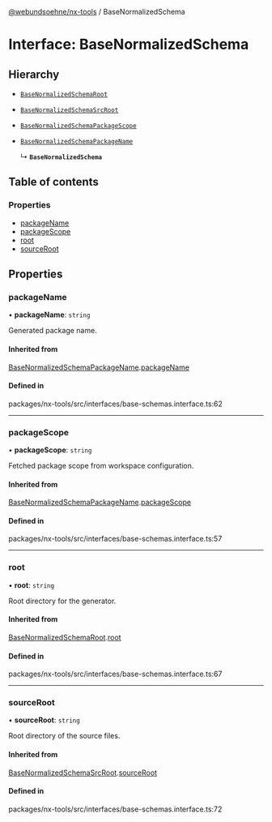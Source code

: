 [@webundsoehne/nx-tools](../README.md) / BaseNormalizedSchema

# Interface: BaseNormalizedSchema

## Hierarchy

- [`BaseNormalizedSchemaRoot`](BaseNormalizedSchemaRoot.md)

- [`BaseNormalizedSchemaSrcRoot`](BaseNormalizedSchemaSrcRoot.md)

- [`BaseNormalizedSchemaPackageScope`](BaseNormalizedSchemaPackageScope.md)

- [`BaseNormalizedSchemaPackageName`](BaseNormalizedSchemaPackageName.md)

  ↳ **`BaseNormalizedSchema`**

## Table of contents

### Properties

- [packageName](BaseNormalizedSchema.md#packagename)
- [packageScope](BaseNormalizedSchema.md#packagescope)
- [root](BaseNormalizedSchema.md#root)
- [sourceRoot](BaseNormalizedSchema.md#sourceroot)

## Properties

### packageName

• **packageName**: `string`

Generated package name.

#### Inherited from

[BaseNormalizedSchemaPackageName](BaseNormalizedSchemaPackageName.md).[packageName](BaseNormalizedSchemaPackageName.md#packagename)

#### Defined in

packages/nx-tools/src/interfaces/base-schemas.interface.ts:62

___

### packageScope

• **packageScope**: `string`

Fetched package scope from workspace configuration.

#### Inherited from

[BaseNormalizedSchemaPackageName](BaseNormalizedSchemaPackageName.md).[packageScope](BaseNormalizedSchemaPackageName.md#packagescope)

#### Defined in

packages/nx-tools/src/interfaces/base-schemas.interface.ts:57

___

### root

• **root**: `string`

Root directory for the generator.

#### Inherited from

[BaseNormalizedSchemaRoot](BaseNormalizedSchemaRoot.md).[root](BaseNormalizedSchemaRoot.md#root)

#### Defined in

packages/nx-tools/src/interfaces/base-schemas.interface.ts:67

___

### sourceRoot

• **sourceRoot**: `string`

Root directory of the source files.

#### Inherited from

[BaseNormalizedSchemaSrcRoot](BaseNormalizedSchemaSrcRoot.md).[sourceRoot](BaseNormalizedSchemaSrcRoot.md#sourceroot)

#### Defined in

packages/nx-tools/src/interfaces/base-schemas.interface.ts:72
